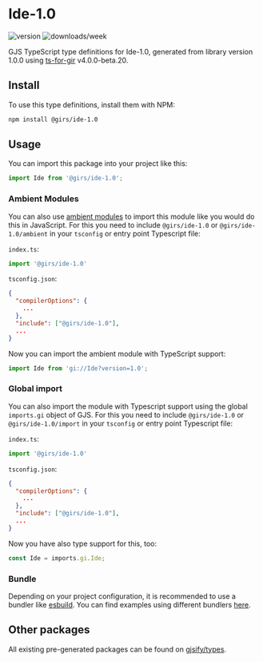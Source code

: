 
# Ide-1.0

![version](https://img.shields.io/npm/v/@girs/ide-1.0)
![downloads/week](https://img.shields.io/npm/dw/@girs/ide-1.0)


GJS TypeScript type definitions for Ide-1.0, generated from library version 1.0.0 using [ts-for-gir](https://github.com/gjsify/ts-for-gir) v4.0.0-beta.20.


## Install

To use this type definitions, install them with NPM:
```bash
npm install @girs/ide-1.0
```

## Usage

You can import this package into your project like this:
```ts
import Ide from '@girs/ide-1.0';
```

### Ambient Modules

You can also use [ambient modules](https://github.com/gjsify/ts-for-gir/tree/main/packages/cli#ambient-modules) to import this module like you would do this in JavaScript.
For this you need to include `@girs/ide-1.0` or `@girs/ide-1.0/ambient` in your `tsconfig` or entry point Typescript file:

`index.ts`:
```ts
import '@girs/ide-1.0'
```

`tsconfig.json`:
```json
{
  "compilerOptions": {
    ...
  },
  "include": ["@girs/ide-1.0"],
  ...
}
```

Now you can import the ambient module with TypeScript support: 

```ts
import Ide from 'gi://Ide?version=1.0';
```

### Global import

You can also import the module with Typescript support using the global `imports.gi` object of GJS.
For this you need to include `@girs/ide-1.0` or `@girs/ide-1.0/import` in your `tsconfig` or entry point Typescript file:

`index.ts`:
```ts
import '@girs/ide-1.0'
```

`tsconfig.json`:
```json
{
  "compilerOptions": {
    ...
  },
  "include": ["@girs/ide-1.0"],
  ...
}
```

Now you have also type support for this, too:

```ts
const Ide = imports.gi.Ide;
```

### Bundle

Depending on your project configuration, it is recommended to use a bundler like [esbuild](https://esbuild.github.io/). You can find examples using different bundlers [here](https://github.com/gjsify/ts-for-gir/tree/main/examples).

## Other packages

All existing pre-generated packages can be found on [gjsify/types](https://github.com/gjsify/types).

